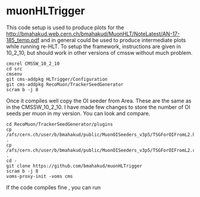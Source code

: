 # muonHLTrigger
This code setup is used to produce plots for the  http://bmahakud.web.cern.ch/bmahakud/MuonHLT/NoteLatest/AN-17-185_temp.pdf and in general could be used to produce intermediate plots while running re-HLT. To setup the framework, instructions are given in 10_2_10, but should work in other versions of cmssw without much problem.
```
cmsrel CMSSW_10_2_10 
cd src
cmsenv
git cms-addpkg HLTrigger/Configuration
git cms-addpkg RecoMuon/TrackerSeedGenerator
scram b -j 8
```
Once it compiles well copy the OI seeder from Area.  These are the same as in the CMSSW_10_2_10. I have made few changes to store the number of OI seeds per muon in my version. You can look and compare.

```
cd RecoMuon/TrackerSeedGenerator/plugins
cp /afs/cern.ch/user/b/bmahakud/public/MuonOISeeders_v3p5/TSGForOIFromL2.h .
cp /afs/cern.ch/user/b/bmahakud/public/MuonOISeeders_v3p5/TSGForOIFromL2.cc .
cd -
git clone https://github.com/bmahakud/muonHLTrigger
scram b -j 8
voms-proxy-init -voms cms 
```
If the code compiles fine , you can run 
